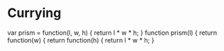 # Currying

var prism = function(l, w, h) {
 return l * w * h;
}
function prism(l) {
 return function(w) {
 return function(h) {
 return l * w * h;
 }
 
